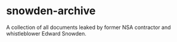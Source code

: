 # snowden-archive
A collection of all documents leaked by former NSA contractor and whistleblower Edward Snowden.
